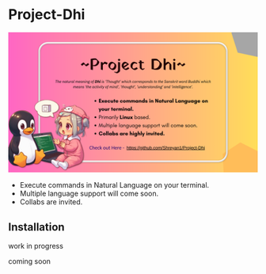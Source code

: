 # Project-Dhi

![dhi](./materials/dhi2.png)

- Execute commands in Natural Language on your terminal. 
- Multiple language support will come soon. 
- Collabs are invited.

## Installation

work in progress 

coming soon
